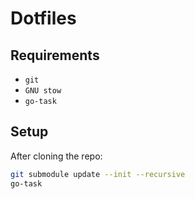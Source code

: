 # Dotfiles

## Requirements

- `git`
- `GNU stow`
- `go-task`

## Setup

After cloning the repo:
```sh
git submodule update --init --recursive
go-task
```
